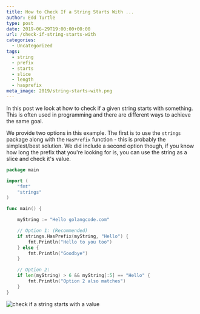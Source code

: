 ```yaml
---
title: How to Check If a String Starts With ...
author: Edd Turtle
type: post
date: 2019-06-29T19:00:00+00:00
url: /check-if-string-starts-with
categories:
  - Uncategorized
tags:
  - string
  - prefix
  - starts
  - slice
  - length
  - hasprefix
meta_image: 2019/string-starts-with.png
---
```


In this post we look at how to check if a given string starts with something. This is often used in programming and there are different ways to achieve the same goal.

We provide two options in this example. The first is to use the `strings` package along with the `HasPrefix` function - this is probably the simplest/best solution. We did include a second option though, if you know how long the prefix that you're looking for is, you can use the string as a slice and check it's value.

```go
package main

import (
    "fmt"
    "strings"
)

func main() {

    myString := "Hello golangcode.com"

    // Option 1: (Recommended)
    if strings.HasPrefix(myString, "Hello") {
        fmt.Println("Hello to you too")
    } else {
        fmt.Println("Goodbye")
    }

    // Option 2:
    if len(myString) > 6 && myString[:5] == "Hello" {
        fmt.Println("Option 2 also matches")
    }
}
```

![check if a string starts with a value](/img/2019/string-starts-with.png)